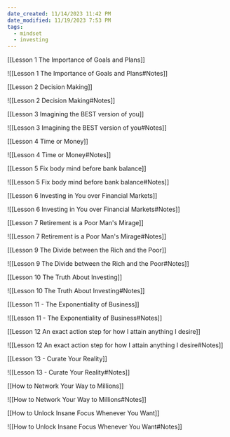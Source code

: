 ```yaml
---
date_created: 11/14/2023 11:42 PM
date_modified: 11/19/2023 7:53 PM
tags:
  - mindset
  - investing
---
```

[[Lesson 1 The Importance of Goals and Plans]]

![[Lesson 1 The Importance of Goals and Plans#Notes]]

[[Lesson 2   Decision Making]]

![[Lesson 2   Decision Making#Notes]]


[[Lesson 3  Imagining the BEST version of you]]

![[Lesson 3  Imagining the BEST version of you#Notes]]

[[Lesson 4  Time or Money]]

![[Lesson 4  Time or Money#Notes]]

[[Lesson 5  Fix body mind before bank balance]]

![[Lesson 5  Fix body mind before bank balance#Notes]]

[[Lesson 6  Investing in You over Financial Markets]]

![[Lesson 6  Investing in You over Financial Markets#Notes]]


[[Lesson 7  Retirement is a Poor Man's Mirage]]

![[Lesson 7  Retirement is a Poor Man's Mirage#Notes]]


[[Lesson 9  The Divide between the Rich and the Poor]]

![[Lesson 9  The Divide between the Rich and the Poor#Notes]]


[[Lesson 10   The Truth About Investing]]

![[Lesson 10   The Truth About Investing#Notes]]

[[Lesson 11 - The Exponentiality of Business]]

![[Lesson 11 - The Exponentiality of Business#Notes]]

[[Lesson 12  An exact action step for how I attain anything I desire]]

![[Lesson 12  An exact action step for how I attain anything I desire#Notes]]

[[Lesson 13 - Curate Your Reality]]

![[Lesson 13 - Curate Your Reality#Notes]]

[[How to Network Your Way to Millions]]

![[How to Network Your Way to Millions#Notes]]

[[How to Unlock Insane Focus Whenever You Want]]

![[How to Unlock Insane Focus Whenever You Want#Notes]]
